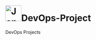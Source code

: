 # <a href="https://www.jenkins.io"><img src="https://cdn-icons-png.flaticon.com/512/6419/6419040.png" alt="Jenkins" width="50"></a>DevOps-Project
DevOps Projects
